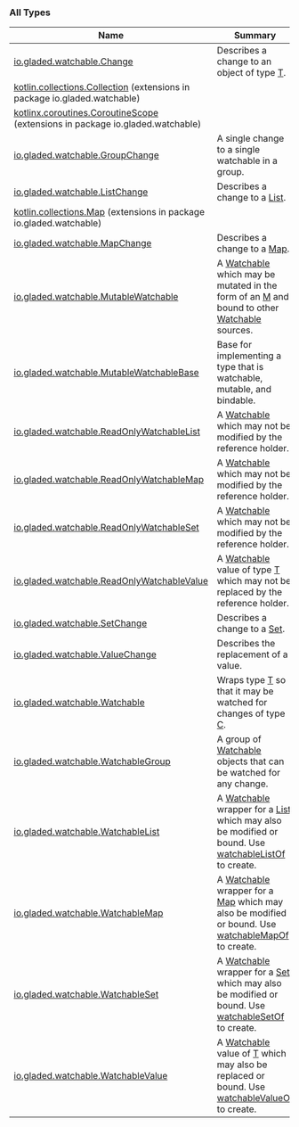 

### All Types

| Name | Summary |
|---|---|
| [io.gladed.watchable.Change](../io.gladed.watchable/-change.md) | Describes a change to an object of type [T](../io.gladed.watchable/-change.md#T). |
| [kotlin.collections.Collection](../io.gladed.watchable/kotlin.collections.-collection/index.md) (extensions in package io.gladed.watchable) |  |
| [kotlinx.coroutines.CoroutineScope](../io.gladed.watchable/kotlinx.coroutines.-coroutine-scope/index.md) (extensions in package io.gladed.watchable) |  |
| [io.gladed.watchable.GroupChange](../io.gladed.watchable/-group-change/index.md) | A single change to a single watchable in a group. |
| [io.gladed.watchable.ListChange](../io.gladed.watchable/-list-change/index.md) | Describes a change to a [List](https://kotlinlang.org/api/latest/jvm/stdlib/kotlin.collections/-list/index.html). |
| [kotlin.collections.Map](../io.gladed.watchable/kotlin.collections.-map/index.md) (extensions in package io.gladed.watchable) |  |
| [io.gladed.watchable.MapChange](../io.gladed.watchable/-map-change/index.md) | Describes a change to a [Map](https://kotlinlang.org/api/latest/jvm/stdlib/kotlin.collections/-map/index.html). |
| [io.gladed.watchable.MutableWatchable](../io.gladed.watchable/-mutable-watchable/index.md) | A [Watchable](../io.gladed.watchable/-watchable/index.md) which may be mutated in the form of an [M](../io.gladed.watchable/-mutable-watchable/index.md#M) and bound to other [Watchable](../io.gladed.watchable/-watchable/index.md) sources. |
| [io.gladed.watchable.MutableWatchableBase](../io.gladed.watchable/-mutable-watchable-base/index.md) | Base for implementing a type that is watchable, mutable, and bindable. |
| [io.gladed.watchable.ReadOnlyWatchableList](../io.gladed.watchable/-read-only-watchable-list.md) | A [Watchable](https://kotlinlang.org/api/latest/jvm/stdlib/kotlin.collections/-list/index.html) which may not be modified by the reference holder. |
| [io.gladed.watchable.ReadOnlyWatchableMap](../io.gladed.watchable/-read-only-watchable-map.md) | A [Watchable](https://kotlinlang.org/api/latest/jvm/stdlib/kotlin.collections/-map/index.html) which may not be modified by the reference holder. |
| [io.gladed.watchable.ReadOnlyWatchableSet](../io.gladed.watchable/-read-only-watchable-set.md) | A [Watchable](https://kotlinlang.org/api/latest/jvm/stdlib/kotlin.collections/-set/index.html) which may not be modified by the reference holder. |
| [io.gladed.watchable.ReadOnlyWatchableValue](../io.gladed.watchable/-read-only-watchable-value/index.md) | A [Watchable](../io.gladed.watchable/-watchable/index.md) value of type [T](../io.gladed.watchable/-read-only-watchable-value/index.md#T) which may not be replaced by the reference holder. |
| [io.gladed.watchable.SetChange](../io.gladed.watchable/-set-change/index.md) | Describes a change to a [Set](https://kotlinlang.org/api/latest/jvm/stdlib/kotlin.collections/-set/index.html). |
| [io.gladed.watchable.ValueChange](../io.gladed.watchable/-value-change/index.md) | Describes the replacement of a value. |
| [io.gladed.watchable.Watchable](../io.gladed.watchable/-watchable/index.md) | Wraps type [T](../io.gladed.watchable/-watchable/index.md#T) so that it may be watched for changes of type [C](../io.gladed.watchable/-watchable/index.md#C). |
| [io.gladed.watchable.WatchableGroup](../io.gladed.watchable/-watchable-group/index.md) | A group of [Watchable](../io.gladed.watchable/-watchable/index.md) objects that can be watched for any change. |
| [io.gladed.watchable.WatchableList](../io.gladed.watchable/-watchable-list/index.md) | A [Watchable](../io.gladed.watchable/-watchable/index.md) wrapper for a [List](https://kotlinlang.org/api/latest/jvm/stdlib/kotlin.collections/-list/index.html) which may also be modified or bound. Use [watchableListOf](../io.gladed.watchable/watchable-list-of.md) to create. |
| [io.gladed.watchable.WatchableMap](../io.gladed.watchable/-watchable-map/index.md) | A [Watchable](../io.gladed.watchable/-watchable/index.md) wrapper for a [Map](https://kotlinlang.org/api/latest/jvm/stdlib/kotlin.collections/-map/index.html) which may also be modified or bound. Use [watchableMapOf](../io.gladed.watchable/watchable-map-of.md) to create. |
| [io.gladed.watchable.WatchableSet](../io.gladed.watchable/-watchable-set/index.md) | A [Watchable](../io.gladed.watchable/-watchable/index.md) wrapper for a [Set](https://kotlinlang.org/api/latest/jvm/stdlib/kotlin.collections/-set/index.html) which may also be modified or bound. Use [watchableSetOf](../io.gladed.watchable/watchable-set-of.md) to create. |
| [io.gladed.watchable.WatchableValue](../io.gladed.watchable/-watchable-value/index.md) | A [Watchable](../io.gladed.watchable/-watchable/index.md) value of [T](../io.gladed.watchable/-watchable-value/index.md#T) which may also be replaced or bound. Use [watchableValueOf](../io.gladed.watchable/watchable-value-of.md) to create. |
